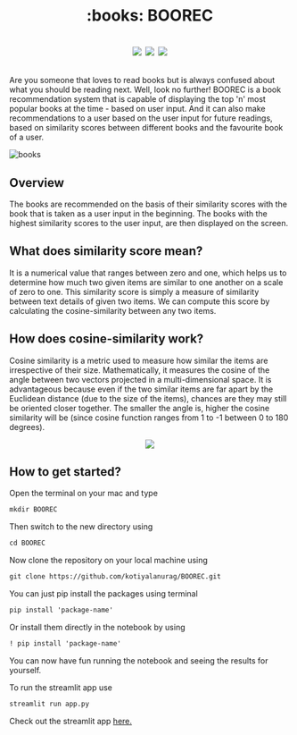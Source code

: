 <h1 align=center>:books: BOOREC

![](https://img.shields.io/badge/Python-3.9-blue) ![](https://img.shields.io/badge/Contributions-Welcome-brightgreen) ![](https://img.shields.io/badge/LICENSE-MIT-red)</h1>

Are you someone that loves to read books but is always confused about what you should be reading next. Well, look no further! BOOREC is a book recommendation 
system that is capable of displaying the top 'n' most popular books at the time - based on user input. And it can also make recommendations to 
a user based on the user input for future readings, based on similarity scores between different books and the favourite book of a user. 

![books](https://images.unsplash.com/photo-1618365908648-e71bd5716cba?ixlib=rb-4.0.3&ixid=MnwxMjA3fDB8MHxwaG90by1wYWdlfHx8fGVufDB8fHx8&auto=format&fit=crop&w=2070&q=80)

## Overview

The books are recommended on the basis of their similarity scores with the book that is taken as a user input in the beginning. The books with the highest
similarity scores to the user input, are then displayed on the screen.

## What does similarity score mean?

It is a numerical value that ranges between zero and one, which helps us to determine how much two given items are similar to one another on a scale of zero 
to one. This similarity score is simply a measure of similarity between text details of given two items. We can compute this score by calculating the
cosine-similarity between any two items.

## How does cosine-similarity work?

Cosine similarity is a metric used to measure how similar the items are irrespective of their size. Mathematically, it measures the cosine of the angle 
between two vectors projected in a multi-dimensional space. It is advantageous because even if the two similar items are far apart by the Euclidean distance 
(due to the size of the items), chances are they may still be oriented closer together. The smaller the angle is, higher the cosine similarity will be (since 
cosine function ranges from 1 to -1 between 0 to 180 degrees).

<p align="center">
  <img src="https://www.oreilly.com/api/v2/epubs/9781788295758/files/assets/2b4a7a82-ad4c-4b2a-b808-e423a334de6f.png" />
</p>

## How to get started?

Open the terminal on your mac and type 
```html
mkdir BOOREC
```
Then switch to the new directory using
```html
cd BOOREC
```
Now clone the repository on your local machine using
```html
git clone https://github.com/kotiyalanurag/BOOREC.git
```
You can just pip install the packages using terminal
```html
pip install 'package-name'
```
Or install them directly in the notebook by using
```html
! pip install 'package-name'
```
You can now have fun running the notebook and seeing the results for yourself.

To run the streamlit app use
```html
streamlit run app.py
```

Check out the streamlit app [here.](https://kotiyalanurag-boorec-app-il6jfq.streamlit.app/)
